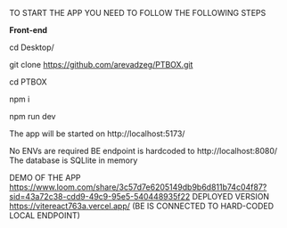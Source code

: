 TO START THE APP YOU NEED TO FOLLOW THE FOLLOWING STEPS

**Front-end**



cd Desktop/

git clone https://github.com/arevadzeg/PTBOX.git

cd PTBOX

npm i

npm run dev

The app will be started on http://localhost:5173/

No ENVs are required BE endpoint is hardcoded to http://localhost:8080/
The database is SQLlite in memory

DEMO OF THE APP https://www.loom.com/share/3c57d7e6205149db9b6d811b74c04f87?sid=43a72c38-cdd9-49c9-95e5-540448935f22
DEPLOYED VERSION https://vitereact763a.vercel.app/ (BE IS CONNECTED TO HARD-CODED LOCAL ENDPOINT)

